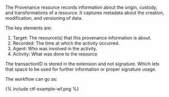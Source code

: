 The Provenance resource records information about the origin, custody, and transformations of a resource. It captures metadata about the creation, modification, and versioning of data.

The key elements are:
1. Target: The resource(s) that this provenance information is about.
2. Recorded: The time at which the activity occurred.
3. Agent: Who was involved in the activity.
4. Activity: What was done to the resource  


The transactionID is stored in the extension and not signature. Which lets that space to be used for further information or proper signature usage.

The workflow can go as:
<div>{% include ctf-example-wf.png %}</div>
<br clear="all"/>


